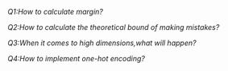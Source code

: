 *Q1:How to calculate margin?*

*Q2:How to calculate the theoretical bound of making mistakes?*

*Q3:When it comes to high dimensions,what will happen?*

*Q4:How to implement one-hot encoding?*